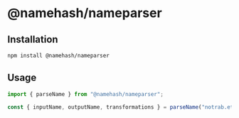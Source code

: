 # @namehash/nameparser

## Installation

```bash
npm install @namehash/nameparser
```

## Usage

```ts
import { parseName } from "@namehash/nameparser";

const { inputName, outputName, transformations } = parseName("notrab.eth");
```
